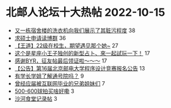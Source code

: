 # 北邮人论坛十大热帖 2022-10-15

- [又一栋宿舍楼的洗衣机向我们展示了其脏污程度](https://bbs.byr.cn/article/Picture/3330997) 38
- [求硕士申请读博群](https://bbs.byr.cn/article/GoAbroad/389456) 36
- [【王道】22级在校生，期望遇见那个她~](https://bbs.byr.cn/article/Friends/2031534) 27
- [这个是星座小王子独创的新型占卜、來一起試玩一下！](https://bbs.byr.cn/article/Constellations/465260) 17
- [感谢BYR，征友帖最后领证啦～～～](https://bbs.byr.cn/article/Feeling/3194166) 17
- [【公告】第16届北京邮电大学程序设计竞赛报名公告](https://bbs.byr.cn/article/ACM_ICPC/100819) 13
- [有学长学姐了解通号院吗？](https://bbs.byr.cn/article/Job/2172703) 9
- [曾经应届被互联网毕业的兄弟姐妹们](https://bbs.byr.cn/article/Talking/6367648) 7
- [500-600球拍买啥好嘞](https://bbs.byr.cn/article/Badminton/162262) 3
- [沙河食堂记录帖](https://bbs.byr.cn/article/Food/521653) 3


